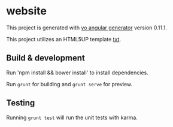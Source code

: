# website

This project is generated with [yo angular generator](https://github.com/yeoman/generator-angular)
version 0.11.1.

This project utilizes an HTML5UP template [txt](http://html5up.net/txt). 

## Build & development

Run 'npm install && bower install' to install dependencies.

Run `grunt` for building and `grunt serve` for preview.

## Testing

Running `grunt test` will run the unit tests with karma.
